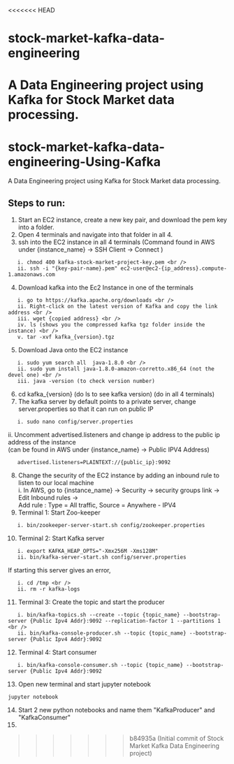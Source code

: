 <<<<<<< HEAD
# stock-market-kafka-data-engineering
A Data Engineering project using Kafka for Stock Market data processing.
=======

# stock-market-kafka-data-engineering-Using-Kafka

A Data Engineering project using Kafka for Stock Market data processing.


## Steps to run:
1. Start an EC2 instance, create a new key pair, and download the pem key into a folder.
2. Open 4 terminals and navigate into that folder in all 4.
3. ssh into the EC2 instance in all 4 terminals (Command found in AWS under {instance_name} -> SSH Client -> Connect ) <br />
```
   i. chmod 400 kafka-stock-market-project-key.pem <br />
   ii. ssh -i "{key-pair-name}.pem" ec2-user@ec2-{ip_address}.compute-1.amazonaws.com
```
4. Download kafka into the Ec2 Instance in one of the terminals <br />
```
   i. go to https://kafka.apache.org/downloads <br />
   ii. Right-click on the latest version of Kafka and copy the link address <br />
   iii. wget {copied address} <br />
   iv. ls (shows you the compressed kafka tgz folder inside the instance) <br />
   v. tar -xvf kafka_{version}.tgz
```
5. Download Java onto the EC2 instance <br />
```
   i. sudo yum search all  java-1.8.0 <br />
   ii. sudo yum install java-1.8.0-amazon-corretto.x86_64 (not the devel one) <br />
   iii. java -version (to check version number)
```
6. cd kafka_{version} (do ls to see kafka version) (do in all 4 terminals)
7. The kafka server by default points to a private server, change server.properties so that it can run on public IP <br />
```
   i. sudo nano config/server.properties
```
   ii. Uncomment advertised.listeners and change ip address to the public ip address of the instance <br />
   (can be found in AWS under {instance_name} -> Public IPV4 Address) 
```
   advertised.listeners=PLAINTEXT://{public_ip}:9092
```
8. Change the security of the EC2 instance by adding an inbound rule to listen to our local machine <br />
    i. In AWS, go to {instance_name} -> Security -> security groups link -> Edit Inbound rules -> <br />
    Add rule : Type = All traffic, Source = Anywhere - IPV4
9. Terminal 1: Start Zoo-keeper <br />
```
   i. bin/zookeeper-server-start.sh config/zookeeper.properties
```
10. Terminal 2: Start Kafka server <br />
```
   i. export KAFKA_HEAP_OPTS="-Xmx256M -Xms128M"
   ii. bin/kafka-server-start.sh config/server.properties
```
   If starting this server gives an error, <br />
```
   i. cd /tmp <br />
   ii. rm -r kafka-logs
```
11. Terminal 3: Create the topic and start the producer <br />
```
   i. bin/kafka-topics.sh --create --topic {topic_name} --bootstrap-server {Public Ipv4 Addr}:9092 --replication-factor 1 --partitions 1 <br />
   ii. bin/kafka-console-producer.sh --topic {topic_name} --bootstrap-server {Public Ipv4 Addr}:9092
```
12. Terminal 4: Start consumer <br />
```
   i. bin/kafka-console-consumer.sh --topic {topic_name} --bootstrap-server {Public Ipv4 Addr}:9092
```

13. Open new terminal and start jupyter notebook
```
jupyter notebook
```
14. Start 2 new python notebooks and name them "KafkaProducer" and "KafkaConsumer"
15. 
   
>>>>>>> b84935a (Initial commit of Stock Market Kafka Data Engineering project)
